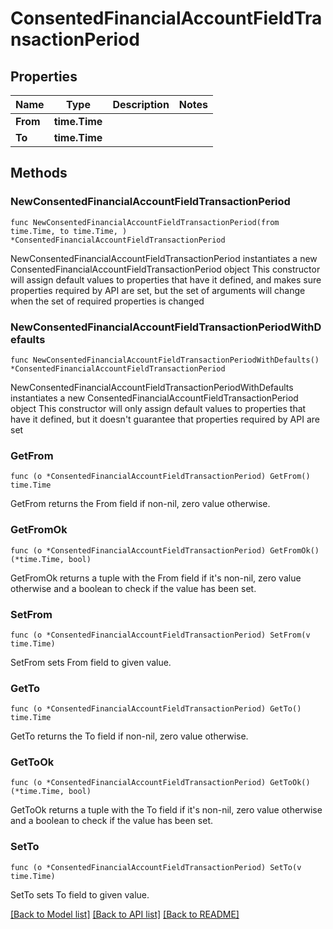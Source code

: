 # ConsentedFinancialAccountFieldTransactionPeriod

## Properties

Name | Type | Description | Notes
------------ | ------------- | ------------- | -------------
**From** | **time.Time** |  | 
**To** | **time.Time** |  | 

## Methods

### NewConsentedFinancialAccountFieldTransactionPeriod

`func NewConsentedFinancialAccountFieldTransactionPeriod(from time.Time, to time.Time, ) *ConsentedFinancialAccountFieldTransactionPeriod`

NewConsentedFinancialAccountFieldTransactionPeriod instantiates a new ConsentedFinancialAccountFieldTransactionPeriod object
This constructor will assign default values to properties that have it defined,
and makes sure properties required by API are set, but the set of arguments
will change when the set of required properties is changed

### NewConsentedFinancialAccountFieldTransactionPeriodWithDefaults

`func NewConsentedFinancialAccountFieldTransactionPeriodWithDefaults() *ConsentedFinancialAccountFieldTransactionPeriod`

NewConsentedFinancialAccountFieldTransactionPeriodWithDefaults instantiates a new ConsentedFinancialAccountFieldTransactionPeriod object
This constructor will only assign default values to properties that have it defined,
but it doesn't guarantee that properties required by API are set

### GetFrom

`func (o *ConsentedFinancialAccountFieldTransactionPeriod) GetFrom() time.Time`

GetFrom returns the From field if non-nil, zero value otherwise.

### GetFromOk

`func (o *ConsentedFinancialAccountFieldTransactionPeriod) GetFromOk() (*time.Time, bool)`

GetFromOk returns a tuple with the From field if it's non-nil, zero value otherwise
and a boolean to check if the value has been set.

### SetFrom

`func (o *ConsentedFinancialAccountFieldTransactionPeriod) SetFrom(v time.Time)`

SetFrom sets From field to given value.


### GetTo

`func (o *ConsentedFinancialAccountFieldTransactionPeriod) GetTo() time.Time`

GetTo returns the To field if non-nil, zero value otherwise.

### GetToOk

`func (o *ConsentedFinancialAccountFieldTransactionPeriod) GetToOk() (*time.Time, bool)`

GetToOk returns a tuple with the To field if it's non-nil, zero value otherwise
and a boolean to check if the value has been set.

### SetTo

`func (o *ConsentedFinancialAccountFieldTransactionPeriod) SetTo(v time.Time)`

SetTo sets To field to given value.



[[Back to Model list]](../README.md#documentation-for-models) [[Back to API list]](../README.md#documentation-for-api-endpoints) [[Back to README]](../README.md)


